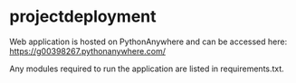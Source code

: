 # projectdeployment

Web application is hosted on PythonAnywhere and can be accessed here: https://g00398267.pythonanywhere.com/

Any modules required to run the application are listed in requirements.txt.